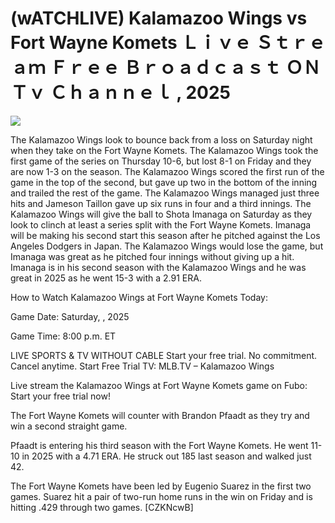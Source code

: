# (wATCHLIVE) Kalamazoo Wings vs Fort Wayne Komets Ｌｉｖｅ Ｓｔｒｅａｍ Ｆｒｅｅ Ｂｒｏａｄｃａｓｔ ＯＮ Ｔｖ Ｃｈａｎｎｅｌ , 2025  
  
  
[![](https://i.imgur.com/qSNzIqt.png)](https://movie.rssnews.media/wQxyfbrs.php)  
  
The Kalamazoo Wings look to bounce back from a loss on Saturday night when they take on the Fort Wayne Komets. The Kalamazoo Wings took the first game of the series on Thursday 10-6, but lost 8-1 on Friday and they are now 1-3 on the season. The Kalamazoo Wings scored the first run of the game in the top of the second, but gave up two in the bottom of the inning and trailed the rest of the game. The Kalamazoo Wings managed just three hits and Jameson Taillon gave up six runs in four and a third innings. The Kalamazoo Wings will give the ball to Shota Imanaga on Saturday as they look to clinch at least a series split with the Fort Wayne Komets. Imanaga will be making his second start this season after he pitched against the Los Angeles Dodgers in Japan. The Kalamazoo Wings would lose the game, but Imanaga was great as he pitched four innings without giving up a hit. Imanaga is in his second season with the Kalamazoo Wings and he was great in 2025 as he went 15-3 with a 2.91 ERA.

How to Watch Kalamazoo Wings at Fort Wayne Komets Today:

Game Date: Saturday, , 2025

Game Time: 8:00 p.m. ET

LIVE SPORTS & TV WITHOUT CABLE
Start your free trial. No commitment. Cancel anytime.
Start Free Trial
TV: MLB.TV – Kalamazoo Wings

Live stream the Kalamazoo Wings at Fort Wayne Komets game on Fubo: Start your free trial now!

The Fort Wayne Komets will counter with Brandon Pfaadt as they try and win a second straight game.

Pfaadt is entering his third season with the Fort Wayne Komets. He went 11-10 in 2025 with a 4.71 ERA. He struck out 185 last season and walked just 42.

The Fort Wayne Komets have been led by Eugenio Suarez in the first two games. Suarez hit a pair of two-run home runs in the win on Friday and is hitting .429 through two games. [CZKNcwB]
